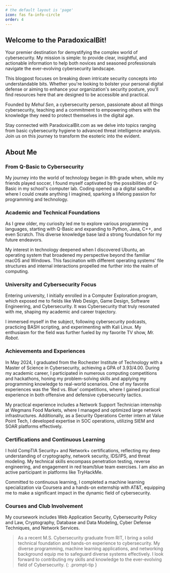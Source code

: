 ```yaml
---
# the default layout is 'page'
icon: fas fa-info-circle
order: 4
---
```


## Welcome to the ParadoxicalBit!

Your premier destination for demystifying the complex world of cybersecurity. My mission is simple: to provide clear, insightful, and actionable information to help both novices and seasoned professionals navigate the ever-evolving cybersecurity landscape.

This blogpost focuses on breaking down intricate security concepts into understandable bits. Whether you're looking to bolster your personal digital defense or aiming to enhance your organization's security posture, you'll find resources here that are designed to be accessible and practical.

Founded by *Mehul Sen*, a cybersecurity person, passionate about all things cybersecurity, teaching and a commitment to empowering others with the knowledge they need to protect themselves in the digital age.

Stay connected with ParadoxicalBit.com as we delve into topics ranging from basic cybersecurity hygiene to advanced threat intelligence analysis. Join us on this journey to transform the esoteric into the evident.

## About Me

### From Q-Basic to Cybersecurity

My journey into the world of technology began in 8th grade when, while my friends played soccer, I found myself captivated by the possibilities of Q-Basic in my school's computer lab. Coding opened up a digital sandbox where I could create anything I imagined, sparking a lifelong passion for programming and technology.

### Academic and Technical Foundations

As I grew older, my curiosity led me to explore various programming languages, starting with Q-Basic and expanding to Python, Java, C++, and even Scratch. This diverse knowledge base laid a strong foundation for my future endeavors.

My interest in technology deepened when I discovered Ubuntu, an operating system that broadened my perspective beyond the familiar macOS and Windows. This fascination with different operating systems' file structures and internal interactions propelled me further into the realm of computing.

### University and Cybersecurity Focus

Entering university, I initially enrolled in a Computer Exploration program, which exposed me to fields like Web Design, Game Design, Software Engineering, and Cybersecurity. It was Cybersecurity that truly resonated with me, shaping my academic and career trajectory.

I immersed myself in the subject, following cybersecurity podcasts, practicing BASH scripting, and experimenting with Kali Linux. My enthusiasm for the field was further fueled by my favorite TV show, *Mr. Robot*.

### Achievements and Experiences

In May 2024, I graduated from the Rochester Institute of Technology with a Master of Science in Cybersecurity, achieving a GPA of 3.93/4.00. During my academic career, I participated in numerous computing competitions and hackathons, honing my problem-solving skills and applying my programming knowledge to real-world scenarios. One of my favorite experiences was the 'Red vs. Blue' competitions, where I gained practical experience in both offensive and defensive cybersecurity tactics.

My practical experience includes a Network Support Technician internship at Wegmans Food Markets, where I managed and optimized large network infrastructures. Additionally, as a Security Operations Center intern at Value Point Tech, I developed expertise in SOC operations, utilizing SIEM and SOAR platforms effectively.

### Certifications and Continuous Learning

I hold CompTIA Security+ and Network+ certifications, reflecting my deep understanding of cryptography, network security, IDS/IPS, and threat modeling. My technical skills encompass penetration testing, reverse engineering, and engagement in red team/blue team exercises. I am also an active participant in platforms like TryHackMe.

Committed to continuous learning, I completed a machine learning specialization via Coursera and a hands-on externship with AT&T, equipping me to make a significant impact in the dynamic field of cybersecurity.

### Courses and Club Involvement

My coursework includes Web Application Security, Cybersecurity Policy and Law, Cryptography, Database and Data Modeling, Cyber Defense Techniques, and Network Services. 

> As a recent M.S. Cybersecurity graduate from RIT, I bring a solid technical foundation and hands-on experience to cybersecurity. My diverse programming, machine learning applications, and networking background equip me to safeguard diverse systems effectively. I look forward to contributing my skills and knowledge to the ever-evolving field of Cybersecurity.
{: .prompt-tip }




